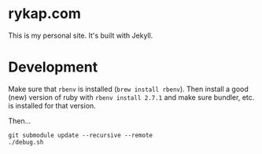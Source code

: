 # rykap.com

This is my personal site. It's built with Jekyll.

# Development

Make sure that `rbenv` is installed (`brew install rbenv`). Then install a good (new) version of ruby with `rbenv install 2.7.1` and make sure bundler, etc. is installed for that version.

Then...

```
git submodule update --recursive --remote
./debug.sh
```
